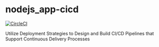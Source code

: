# nodejs_app-cicd
[![CircleCI](https://circleci.com/gh/NursultanBeken/nodejs_app-cicd.svg?style=svg)](https://circleci.com/gh/NursultanBeken/nodejs_app-cicd)

Utilize Deployment Strategies to Design and Build CI/CD Pipelines that Support Continuous Delivery Processes
